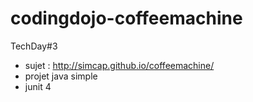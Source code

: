 codingdojo-coffeemachine
========================

TechDay#3
- sujet : http://simcap.github.io/coffeemachine/
- projet java simple
- junit 4

